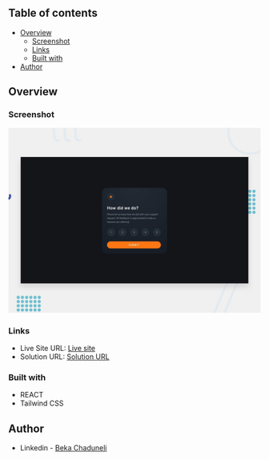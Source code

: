 ## Table of contents

- [Overview](#overview)
  - [Screenshot](#screenshot)
  - [Links](#links)
  - [Built with](#built-with)
- [Author](#author)


## Overview

### Screenshot

![](/design/desktop-preview.jpg)

### Links

- Live Site URL: [Live site](https://bekaChaduneli.github.io/interactive-rating-component/)
- Solution URL: [Solution URL](https://github.com/bekaChaduneli/interactive-rating-component)

### Built with

- REACT
- Tailwind CSS

## Author

- Linkedin - [Beka Chaduneli](https://www.linkedin.com/in/beka-chaduneli-28203422b/)
